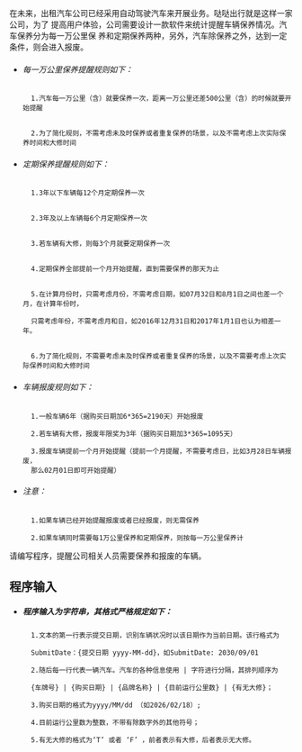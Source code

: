 在未来，出租汽车公司已经采用自动驾驶汽车来开展业务。哒哒出行就是这样一家公司，为了
提高用户体验，公司需要设计一款软件来统计提醒车辆保养情况。汽车保养分为每一万公里保
养和定期保养两种，另外，汽车除保养之外，达到一定条件，则会进入报废。
* ###### 每一万公里保养提醒规则如下： 
        1.汽车每一万公里（含）就要保养一次，距离一万公里还差500公里（含）的时候就要开始提醒


        2.为了简化规则，不需考虑未及时保养或者重复保养的场景，以及不需考虑上次实际保养时间和大修时间
* ###### 定期保养提醒规则如下： 
        1.3年以下车辆每12个月定期保养一次


        2.3年及以上车辆每6个月定期保养一次


        3.若车辆有大修，则每3个月就要定期保养一次


        4.定期保养全部提前一个月开始提醒，直到需要保养的那天为止


        5.在计算月份时，只需考虑月份，不需考虑日期，如07月32日和8月1日之间也差一个月，在计算年份时，

        只需考虑年份，不需考虑月和日，如2016年12月31日和2017年1月1日也认为相差一年。


        6.为了简化规则，不需要考虑未及时保养或者重复保养的场景，以及不需要考虑上次实际保养时间和大修时间
* ###### 车辆报废规则如下：
        1.一般车辆6年（据购买日期加6*365=2190天）开始报废

        2.若车辆有大修，报废年限奖为3年（据购买日期加3*365=1095天）

        3.报废车辆提前一个月开始提醒（提前一个月提醒，不需要考虑日，比如3月28日车辆报废，
        那么02月01日即可开始提醒）
* ###### 注意：
        1.如果车辆已经开始提醒报废或者已经报废，则无需保养

        2.如果车辆同时需要每1万公里保养和定期保养，则按每一万公里保养计
请编写程序，提醒公司相关人员需要保养和报废的车辆。
## 程序输入
* ##### 程序输入为字符串，其格式严格规定如下：
        1.文本的第一行表示提交日期，识别车辆状况时以该日期作为当前日期。该行格式为

        SubmitDate：{提交日期 yyyy-MM-dd}，如SubmitDate: 2030/09/01
        
        2.随后每一行代表一辆汽车。汽车的各种信息使用 | 字符进行分隔，其排列顺序为

        {车牌号} | {购买日期} | {品牌名称} | {目前运行公里数} | {有无大修}；

        3.购买日期的格式为yyyy/MM/dd （如2026/02/18）;

        4.目前运行公里数为整数，不带有除数字外的其他符号；

        5.有无大修的格式为‘T’ 或者 ‘F’ ，前者表示有大修，后者表示无大修。



